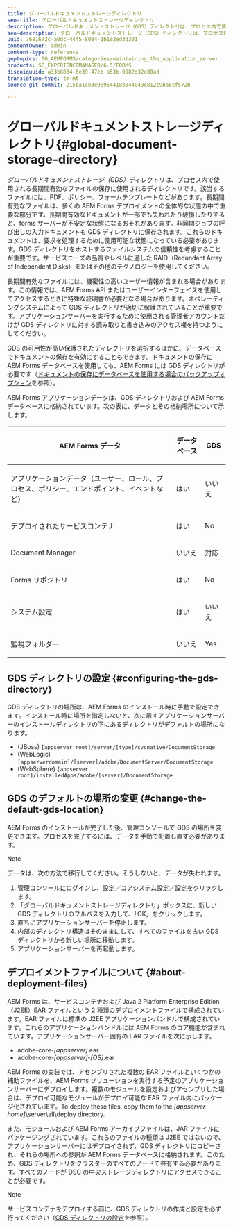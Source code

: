 ```yaml
---
title: グローバルドキュメントストレージディレクトリ
seo-title: グローバルドキュメントストレージディレクトリ
description: グローバルドキュメントストレージ（GDS）ディレクトリは、プロセス内で使用される長期間有効なファイルの保存に使用されるディレクトリです。
seo-description: グローバルドキュメントストレージ（GDS）ディレクトリは、プロセス内で使用される長期間有効なファイルの保存に使用されるディレクトリです。
uuid: 7681672c-a0dc-4445-8004-1b1e2ed3d301
contentOwner: admin
content-type: reference
geptopics: SG_AEMFORMS/categories/maintaining_the_application_server
products: SG_EXPERIENCEMANAGER/6.5/FORMS
discoiquuid: a33b8834-6e39-47eb-a53b-0982d32e80ad
translation-type: tm+mt
source-git-commit: 215ba1cb3e98954418b844849c812c9ba6cf572b

---
```



# グローバルドキュメントストレージディレクトリ{#global-document-storage-directory}

*グローバルドキュメントストレージ（GDS）*&#x200B;ディレクトリは、プロセス内で使用される長期間有効なファイルの保存に使用されるディレクトリです。該当するファイルには、PDF、ポリシー、フォームテンプレートなどがあります。長期間有効なファイルは、多くの AEM Forms デプロイメントの全体的な状態の中で重要な部分です。長期間有効なドキュメントが一部でも失われたり破損したりすると、forms サーバーが不安定な状態になるおそれがあります。非同期ジョブの呼び出しの入力ドキュメントも GDS ディレクトリに保存されます。これらのドキュメントは、要求を処理するために使用可能な状態になっている必要があります。GDS ディレクトリをホストするファイルシステムの信頼性を考慮することが重要です。サービスニーズの品質やレベルに適した RAID（Redundant Array of Independent Disks）またはその他のテクノロジーを使用してください。

長期間有効なファイルには、機密性の高いユーザー情報が含まれる場合があります。この情報では、AEM Forms API またはユーザーインターフェイスを使用してアクセスするときに特殊な証明書が必要となる場合があります。オペレーティングシステムによって GDS ディレクトリが適切に保護されていることが重要です。アプリケーションサーバーを実行するために使用される管理者アカウントだけが GDS ディレクトリに対する読み取りと書き込みのアクセス権を持つようにしてください。

GDS の可用性が高い保護されたディレクトリを選択するほかに、データベースでドキュメントの保存を有効にすることもできます。ドキュメントの保存に AEM Forms データベースを使用しても、AEM Forms には GDS ディレクトリが必要です（[ドキュメントの保存にデータベースを使用する場合のバックアップオプション](/help/forms/using/admin-help/files-back-recover.md#backup-options-when-database-is-used-for-document-storage)を参照）。

AEM Forms アプリケーションデータは、GDS ディレクトリおよび AEM Forms データベースに格納されています。次の表に、データとその格納場所について示します。

<table>
 <thead>
  <tr>
   <th><p>AEM Forms データ</p></th>
   <th><p>データベース</p></th>
   <th><p>GDS</p></th>
  </tr>
 </thead>
 <tbody>
  <tr>
   <td><p>アプリケーションデータ（ユーザー、ロール、プロセス、ポリシー、エンドポイント、イベントなど）</p></td>
   <td><p>はい</p></td>
   <td><p>いいえ</p></td>
  </tr>
  <tr>
   <td><p>デプロイされたサービスコンテナ</p></td>
   <td><p>はい</p></td>
   <td><p>No</p></td>
  </tr>
  <tr>
   <td><p>Document Manager </p></td>
   <td><p>いいえ</p></td>
   <td><p>対応</p></td>
  </tr>
  <tr>
   <td><p>Forms リポジトリ</p></td>
   <td><p>はい</p></td>
   <td><p>No</p></td>
  </tr>
  <tr>
   <td><p>システム設定</p></td>
   <td><p>はい</p></td>
   <td><p>いいえ</p></td>
  </tr>
  <tr>
   <td><p>監視フォルダー</p></td>
   <td><p>いいえ</p></td>
   <td><p>Yes</p></td>
  </tr>
 </tbody>
</table>

## GDS ディレクトリの設定 {#configuring-the-gds-directory}

GDS ディレクトリの場所は、AEM Forms のインストール時に手動で設定できます。インストール時に場所を指定しないと、次に示すアプリケーションサーバーのインストールディレクトリの下にあるディレクトリがデフォルトの場所になります。

* (JBoss) `[appserver root]/server/[type]/svcnative/DocumentStorage`
* (WebLogic) `[appserverdomain]/[server]/adobe/DocumentServer/DocumentStorage`
* (WebSphere) `[appserver root]/installedApps/adobe/[server]/DocumentStorage`

## GDS のデフォルトの場所の変更 {#change-the-default-gds-location}

AEM Forms のインストールが完了した後、管理コンソールで GDS の場所を変更できます。プロセスを完了するには、データを手動で配置し直す必要があります。

>[!NOTE]
>
>データは、次の方法で移行してください。そうしないと、データが失われます。

1. 管理コンソールにログインし、設定／コアシステム設定／設定をクリックします。
1. 「グローバルドキュメントストレージディレクトリ」ボックスに、新しい GDS ディレクトリのフルパスを入力して、「OK」をクリックします。
1. 直ちにアプリケーションサーバーを停止します。
1. 内部のディレクトリ構造はそのままにして、すべてのファイルを古い GDS ディレクトリから新しい場所に移動します。
1. アプリケーションサーバーを再起動します。

## デプロイメントファイルについて {#about-deployment-files}

AEM Forms は、サービスコンテナおよび Java 2 Platform Enterprise Edition（J2EE）EAR ファイルという 2 種類のデプロイメントファイルで構成されています。EAR ファイルは標準の J2EE アプリケーションバンドルで構成されています。これらのアプリケーションバンドルには AEM Forms のコア機能が含まれています。アプリケーションサーバー固有の EAR ファイルを次に示します。

* adobe-core-*[appserver]*.ear
* adobe-core-*[appserver]*-*[OS]*.ear

AEM Forms の実装では、アセンブリされた複数の EAR ファイルといくつかの補助ファイルを、AEM Forms ソリューションを実行する予定のアプリケーションサーバーにデプロイします。複数のモジュールを設定およびアセンブリした場合は、デプロイ可能なモジュールがデプロイ可能な EAR ファイル内にパッケージ化されています。To deploy these files, copy them to the *[appserver home]*\server\all\deploy directory.

また、モジュールおよび AEM Forms アーカイブファイルは、JAR ファイルにパッケージングされています。これらのファイルの種類は J2EE ではないので、アプリケーションサーバーにはデプロイされず、GDS ディレクトリにコピーされ、それらの場所への参照が AEM Forms データベースに格納されます。このため、GDS ディレクトリをクラスターのすべてのノードで共有する必要があります。すべてのノードが DSC の中央ストレージディレクトリにアクセスできることが必要です。

>[!NOTE]
>
>サービスコンテナをデプロイする前に、GDS ディレクトリの作成と設定を必ず行ってください（[GDS ディレクトリの設定](global-document-storage-directory.md#configuring-the-gds-directory)を参照）。

